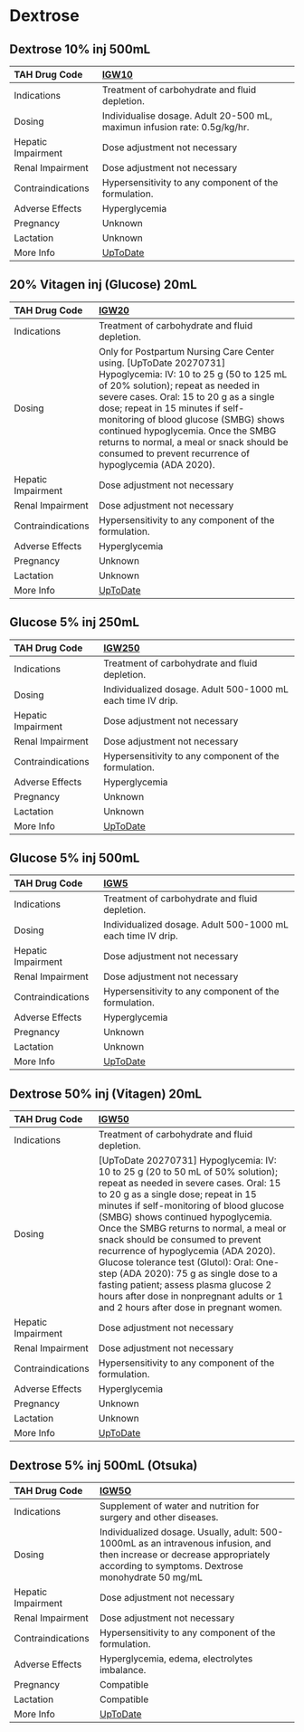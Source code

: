# Dextrose

## Dextrose 10% inj 500mL

| TAH Drug Code      | [IGW10](https://www.tahsda.org.tw/drugs/hissearch.php?drug_code=IGW10)                                  |
|:-------------------|:--------------------------------------------------------------------------------------------------------|
| Indications        | Treatment of carbohydrate and fluid depletion.                                                          |
| Dosing             | Individualise dosage. Adult 20-500 mL, maximun infusion rate: 0.5g/kg/hr.                               |
| Hepatic Impairment | Dose adjustment not necessary                                                                           |
| Renal Impairment   | Dose adjustment not necessary                                                                           |
| Contraindications  | Hypersensitivity to any component of the formulation.                                                   |
| Adverse Effects    | Hyperglycemia                                                                                           |
| Pregnancy          | Unknown                                                                                                 |
| Lactation          | Unknown                                                                                                 |
| More Info          | [UpToDate](https://www.uptodate.com/contents/instant-glucose-and-intravenous-dextrose-drug-information) |

## 20% Vitagen inj (Glucose) 20mL

| TAH Drug Code      | [IGW20](https://www.tahsda.org.tw/drugs/hissearch.php?drug_code=IGW20)                                                                                                                                                                                                                                                                                                                                                   |
|:-------------------|:-------------------------------------------------------------------------------------------------------------------------------------------------------------------------------------------------------------------------------------------------------------------------------------------------------------------------------------------------------------------------------------------------------------------------|
| Indications        | Treatment of carbohydrate and fluid depletion.                                                                                                                                                                                                                                                                                                                                                                           |
| Dosing             | Only for Postpartum Nursing Care Center using. [UpToDate 20270731] Hypoglycemia: IV: 10 to 25 g (50 to 125 mL of 20% solution); repeat as needed in severe cases. Oral: 15 to 20 g as a single dose; repeat in 15 minutes if self-monitoring of blood glucose (SMBG) shows continued hypoglycemia. Once the SMBG returns to normal, a meal or snack should be consumed to prevent recurrence of hypoglycemia (ADA 2020). |
| Hepatic Impairment | Dose adjustment not necessary                                                                                                                                                                                                                                                                                                                                                                                            |
| Renal Impairment   | Dose adjustment not necessary                                                                                                                                                                                                                                                                                                                                                                                            |
| Contraindications  | Hypersensitivity to any component of the formulation.                                                                                                                                                                                                                                                                                                                                                                    |
| Adverse Effects    | Hyperglycemia                                                                                                                                                                                                                                                                                                                                                                                                            |
| Pregnancy          | Unknown                                                                                                                                                                                                                                                                                                                                                                                                                  |
| Lactation          | Unknown                                                                                                                                                                                                                                                                                                                                                                                                                  |
| More Info          | [UpToDate](https://www.uptodate.com/contents/instant-glucose-and-intravenous-dextrose-drug-information)                                                                                                                                                                                                                                                                                                                  |

## Glucose 5% inj 250mL

| TAH Drug Code      | [IGW250](https://www.tahsda.org.tw/drugs/hissearch.php?drug_code=IGW250)                                |
|:-------------------|:--------------------------------------------------------------------------------------------------------|
| Indications        | Treatment of carbohydrate and fluid depletion.                                                          |
| Dosing             | Individualized dosage. Adult 500-1000 mL each time IV drip.                                             |
| Hepatic Impairment | Dose adjustment not necessary                                                                           |
| Renal Impairment   | Dose adjustment not necessary                                                                           |
| Contraindications  | Hypersensitivity to any component of the formulation.                                                   |
| Adverse Effects    | Hyperglycemia                                                                                           |
| Pregnancy          | Unknown                                                                                                 |
| Lactation          | Unknown                                                                                                 |
| More Info          | [UpToDate](https://www.uptodate.com/contents/instant-glucose-and-intravenous-dextrose-drug-information) |

## Glucose 5% inj 500mL

| TAH Drug Code      | [IGW5](https://www.tahsda.org.tw/drugs/hissearch.php?drug_code=IGW5)                                    |
|:-------------------|:--------------------------------------------------------------------------------------------------------|
| Indications        | Treatment of carbohydrate and fluid depletion.                                                          |
| Dosing             | Individualized dosage. Adult 500-1000 mL each time IV drip.                                             |
| Hepatic Impairment | Dose adjustment not necessary                                                                           |
| Renal Impairment   | Dose adjustment not necessary                                                                           |
| Contraindications  | Hypersensitivity to any component of the formulation.                                                   |
| Adverse Effects    | Hyperglycemia                                                                                           |
| Pregnancy          | Unknown                                                                                                 |
| Lactation          | Unknown                                                                                                 |
| More Info          | [UpToDate](https://www.uptodate.com/contents/instant-glucose-and-intravenous-dextrose-drug-information) |

## Dextrose 50% inj (Vitagen) 20mL

| TAH Drug Code      | [IGW50](https://www.tahsda.org.tw/drugs/hissearch.php?drug_code=IGW50)                                                                                                                                                                                                                                                                                                                                                                                                                                                                                                                       |
|:-------------------|:---------------------------------------------------------------------------------------------------------------------------------------------------------------------------------------------------------------------------------------------------------------------------------------------------------------------------------------------------------------------------------------------------------------------------------------------------------------------------------------------------------------------------------------------------------------------------------------------|
| Indications        | Treatment of carbohydrate and fluid depletion.                                                                                                                                                                                                                                                                                                                                                                                                                                                                                                                                               |
| Dosing             | [UpToDate 20270731] Hypoglycemia: IV: 10 to 25 g (20 to 50 mL of 50% solution); repeat as needed in severe cases. Oral: 15 to 20 g as a single dose; repeat in 15 minutes if self-monitoring of blood glucose (SMBG) shows continued hypoglycemia. Once the SMBG returns to normal, a meal or snack should be consumed to prevent recurrence of hypoglycemia (ADA 2020). Glucose tolerance test (Glutol): Oral: One-step (ADA 2020): 75 g as single dose to a fasting patient; assess plasma glucose 2 hours after dose in nonpregnant adults or 1 and 2 hours after dose in pregnant women. |
| Hepatic Impairment | Dose adjustment not necessary                                                                                                                                                                                                                                                                                                                                                                                                                                                                                                                                                                |
| Renal Impairment   | Dose adjustment not necessary                                                                                                                                                                                                                                                                                                                                                                                                                                                                                                                                                                |
| Contraindications  | Hypersensitivity to any component of the formulation.                                                                                                                                                                                                                                                                                                                                                                                                                                                                                                                                        |
| Adverse Effects    | Hyperglycemia                                                                                                                                                                                                                                                                                                                                                                                                                                                                                                                                                                                |
| Pregnancy          | Unknown                                                                                                                                                                                                                                                                                                                                                                                                                                                                                                                                                                                      |
| Lactation          | Unknown                                                                                                                                                                                                                                                                                                                                                                                                                                                                                                                                                                                      |
| More Info          | [UpToDate](https://www.uptodate.com/contents/instant-glucose-and-intravenous-dextrose-drug-information)                                                                                                                                                                                                                                                                                                                                                                                                                                                                                      |

## Dextrose 5% inj 500mL (Otsuka)

| TAH Drug Code      | [IGW5O](https://www.tahsda.org.tw/drugs/hissearch.php?drug_code=IGW5O)                                                                                                         |
|:-------------------|:-------------------------------------------------------------------------------------------------------------------------------------------------------------------------------|
| Indications        | Supplement of water and nutrition for surgery and other diseases.                                                                                                              |
| Dosing             | Individualized dosage. Usually, adult: 500-1000mL as an intravenous infusion, and then increase or decrease appropriately according to symptoms. Dextrose monohydrate 50 mg/mL |
| Hepatic Impairment | Dose adjustment not necessary                                                                                                                                                  |
| Renal Impairment   | Dose adjustment not necessary                                                                                                                                                  |
| Contraindications  | Hypersensitivity to any component of the formulation.                                                                                                                          |
| Adverse Effects    | Hyperglycemia, edema, electrolytes imbalance.                                                                                                                                  |
| Pregnancy          | Compatible                                                                                                                                                                     |
| Lactation          | Compatible                                                                                                                                                                     |
| More Info          | [UpToDate](https://www.uptodate.com/contents/instant-glucose-and-intravenous-dextrose-drug-information)                                                                        |


